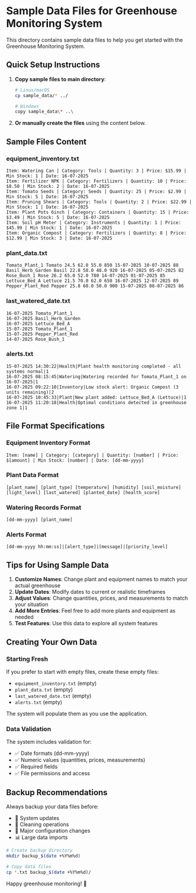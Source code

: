 # Sample Data Files for Greenhouse Monitoring System

This directory contains sample data files to help you get started with the Greenhouse Monitoring System.

## Quick Setup Instructions

1. **Copy sample files to main directory**:
   ```bash
   # Linux/macOS
   cp sample_data/* ../
   
   # Windows
   copy sample_data\* ..\
   ```

2. **Or manually create the files** using the content below.

## Sample Files Content

### equipment_inventory.txt
```
Item: Watering Can | Category: Tools | Quantity: 3 | Price: $15.99 | Min Stock: 1 | Date: 16-07-2025
Item: Fertilizer NPK | Category: Fertilizers | Quantity: 10 | Price: $8.50 | Min Stock: 2 | Date: 16-07-2025
Item: Tomato Seeds | Category: Seeds | Quantity: 25 | Price: $2.99 | Min Stock: 5 | Date: 16-07-2025
Item: Pruning Shears | Category: Tools | Quantity: 2 | Price: $22.99 | Min Stock: 1 | Date: 16-07-2025
Item: Plant Pots 6inch | Category: Containers | Quantity: 15 | Price: $3.49 | Min Stock: 5 | Date: 16-07-2025
Item: Soil pH Meter | Category: Instruments | Quantity: 1 | Price: $45.99 | Min Stock: 1 | Date: 16-07-2025
Item: Organic Compost | Category: Fertilizers | Quantity: 8 | Price: $12.99 | Min Stock: 3 | Date: 16-07-2025
```

### plant_data.txt
```
Tomato_Plant_1 Tomato 24.5 62.0 55.0 850 15-07-2025 10-07-2025 88
Basil_Herb_Garden Basil 22.8 58.0 48.0 920 16-07-2025 05-07-2025 82
Rose_Bush_1 Rose 26.2 65.0 52.0 780 14-07-2025 01-07-2025 85
Lettuce_Bed_A Lettuce 21.5 70.0 62.0 650 16-07-2025 12-07-2025 89
Pepper_Plant_Red Pepper 25.8 60.0 50.0 900 15-07-2025 08-07-2025 86
```

### last_watered_date.txt
```
16-07-2025 Tomato_Plant_1
16-07-2025 Basil_Herb_Garden
16-07-2025 Lettuce_Bed_A
15-07-2025 Tomato_Plant_1
15-07-2025 Pepper_Plant_Red
14-07-2025 Rose_Bush_1
```

### alerts.txt
```
15-07-2025 14:30:22|Health|Plant health monitoring completed - all systems normal|1
16-07-2025 08:15:45|Watering|Watering recorded for Tomato_Plant_1 on 16-07-2025|1
16-07-2025 09:22:10|Inventory|Low stock alert: Organic Compost (3 units remaining)|2
16-07-2025 10:45:33|Plant|New plant added: Lettuce_Bed_A (Lettuce)|1
16-07-2025 11:20:18|Health|Optimal conditions detected in greenhouse zone 1|1
```

## File Format Specifications

### Equipment Inventory Format
```
Item: [name] | Category: [category] | Quantity: [number] | Price: $[amount] | Min Stock: [number] | Date: [dd-mm-yyyy]
```

### Plant Data Format
```
[plant_name] [plant_type] [temperature] [humidity] [soil_moisture] [light_level] [last_watered] [planted_date] [health_score]
```

### Watering Records Format
```
[dd-mm-yyyy] [plant_name]
```

### Alerts Format
```
[dd-mm-yyyy hh:mm:ss]|[alert_type]|[message]|[priority_level]
```

## Tips for Using Sample Data

1. **Customize Names**: Change plant and equipment names to match your actual greenhouse
2. **Update Dates**: Modify dates to current or realistic timeframes
3. **Adjust Values**: Change quantities, prices, and measurements to match your situation
4. **Add More Entries**: Feel free to add more plants and equipment as needed
5. **Test Features**: Use this data to explore all system features

## Creating Your Own Data

### Starting Fresh
If you prefer to start with empty files, create these empty files:
- `equipment_inventory.txt` (empty)
- `plant_data.txt` (empty)  
- `last_watered_date.txt` (empty)
- `alerts.txt` (empty)

The system will populate them as you use the application.

### Data Validation
The system includes validation for:
- ✅ Date formats (dd-mm-yyyy)
- ✅ Numeric values (quantities, prices, measurements)
- ✅ Required fields
- ✅ File permissions and access

## Backup Recommendations

Always backup your data files before:
- 🔄 System updates
- 🧹 Cleaning operations  
- 🔧 Major configuration changes
- 📊 Large data imports

```bash
# Create backup directory
mkdir backup_$(date +%Y%m%d)

# Copy data files
cp *.txt backup_$(date +%Y%m%d)/
```

Happy greenhouse monitoring! 🌱
